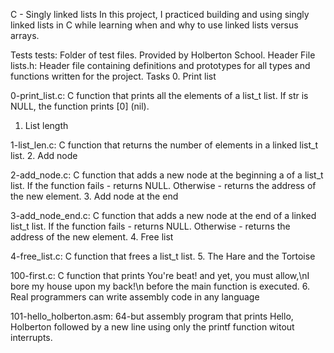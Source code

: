 C - Singly linked lists
In this project, I practiced building and using singly linked lists in C while learning when and why to use linked lists versus arrays.

Tests
tests: Folder of test files. Provided by Holberton School.
Header File 
lists.h: Header file containing definitions and prototypes for all types and functions written for the project.
Tasks
0. Print list

0-print_list.c: C function that prints all the elements of a list_t list.
If str is NULL, the function prints [0] (nil).
1. List length

1-list_len.c: C function that returns the number of elements in a linked list_t list.
2. Add node

2-add_node.c: C function that adds a new node at the beginning a of a list_t list.
If the function fails - returns NULL.
Otherwise - returns the address of the new element.
3. Add node at the end

3-add_node_end.c: C function that adds a new node at the end of a linked list_t list.
If the function fails - returns NULL.
Otherwise - returns the address of the new element.
4. Free list

4-free_list.c: C function that frees a list_t list.
5. The Hare and the Tortoise

100-first.c: C function that prints You're beat! and yet, you must allow,\nI bore my house upon my back!\n before the main function is executed.
6. Real programmers can write assembly code in any language

101-hello_holberton.asm: 64-but assembly program that prints Hello, Holberton followed by a new line using only the printf function witout interrupts.
